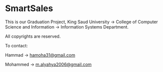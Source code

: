 # SmartSales
This is our Graduation Project, King Saud University -> College of Computer Science and Information -> Information Systems Department.

All copyrights are reserved.

To contact:


Hammad -> hamoha31@gmail.com


Mohammed -> m.alyahya2006@gmail.com
